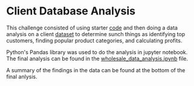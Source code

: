 # Client Database Analysis
This challenge consisted of using starter [code](https://github.com/mikeyms1/pandas-challenge-1/blob/main/wholesale_data_analysis_starter_code.ipynb) and then doing a data analysis on a client [dataset](https://github.com/mikeyms1/pandas-challenge-1/blob/main/Resources/client_dataset.csv) to determine sunch things as identifying top customers, finding popular product categories, and calculating profits.

Python's Pandas library was used to do the analysis in jupyter notebook.  The final analysis can be found in the [wholesale_data_analysis.ipynb](https://github.com/mikeyms1/pandas-challenge-1/blob/main/wholesale_data_analysis.ipynb) file.

A summary of the findings in the data can be found at the bottom of the final anlysis.